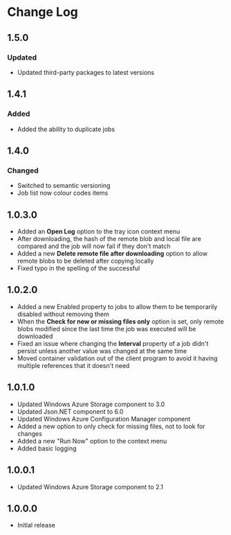 # Change Log

## 1.5.0

### Updated
* Updated third-party packages to latest versions

## 1.4.1
### Added
* Added the ability to duplicate jobs

## 1.4.0
### Changed
* Switched to semantic versioning
* Job list now colour codes items

## 1.0.3.0
* Added an **Open Log** option to the tray icon context menu
* After downloading, the hash of the remote blob and local file are compared and the job will now fail if they don't match
* Added a new **Delete remote file after downloading** option to allow remote blobs to be deleted after copying locally
* Fixed typo in the spelling of the successful 

## 1.0.2.0
* Added a new Enabled property to jobs to allow them to be temporarily disabled without removing them
* When the **Check for new or missing files only** option is set, only remote blobs modified since the last time the job was executed will be downloaded
* Fixed an issue where changing the **Interval** property of a job didn't persist unless another value was changed at the same time
* Moved container validation out of the client program to avoid it having multiple references that it doesn't need

## 1.0.1.0
* Updated Windows Azure Storage component to 3.0
* Updated Json.NET component to 6.0
* Updated Windows Azure Configuration Manager component
* Added a new option to only check for missing files, not to look for changes
* Added a new "Run Now" option to the context menu
* Added basic logging

## 1.0.0.1
* Updated Windows Azure Storage component to 2.1

## 1.0.0.0
* Initial release

